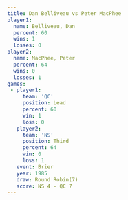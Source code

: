 ```yaml
---
title: Dan Belliveau vs Peter MacPhee
player1:              
  name: Belliveau, Dan
  percent: 60         
  wins: 1             
  losses: 0           
player2:              
  name: MacPhee, Peter
  percent: 64         
  wins: 0             
  losses: 1           
games:
 - player1:        
     team: 'QC'    
     position: Lead
     percent: 60   
     win: 1        
     loss: 0       
   player2:         
     team: 'NS'     
     position: Third
     percent: 64    
     win: 0         
     loss: 1        
   event: Brier        
   year: 1985          
   draw: Round Robin(7)
   score: NS 4 - QC 7  
---
```

